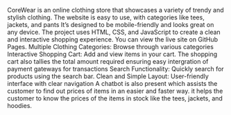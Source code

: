 CoreWear is an online clothing store that showcases a variety of trendy and stylish clothing. The website is easy to use, with categories like tees, jackets, and pants It’s designed to be mobile-friendly and looks great on any device. The project uses HTML, CSS, and JavaScript to create a clean and interactive shopping experience. You can view the live site on GitHub Pages.
Multiple Clothing Categories: Browse through various categories 
Interactive Shopping Cart: Add and view items in your cart. The shopping cart also tallies the total amount required ensuring easy intergration of payment gateways for transactions
Search Functionality: Quickly search for products using the search bar.
Clean and Simple Layout: User-friendly interface with clear navigation
A chatbot is also present which assists the customer to find out prices of items in an easier and faster way. it helps the customer to know the prices of the items in stock like the tees, jackets, and hoodies. 
